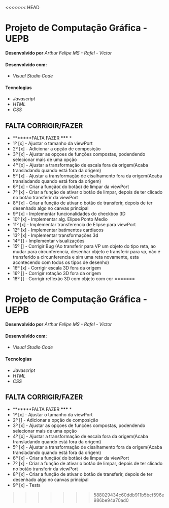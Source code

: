<<<<<<< HEAD
# Projeto de Computação Gráfica - UEPB

**Desenvolvido por** _Arthur Felipe MS - Rafel - Victor_

#### Desenvolvido com:

- _Visual Studio Code_

#### Tecnologias

- _Javascript_
- _HTML_
- _CSS_

## FALTA CORRIGIR/FAZER

- **\*\*\***FALTA FAZER **\*\*\*** \*
- 1º [x] - Ajustar o tamanho da viewPort
- 2º [x] - Adicionar a opção de composição
- 3º [x] - Ajustar as opçoes de funções compostas, podendendo selecionar mais de uma opção
- 4º [x] - Ajustar a transformação de escala fora da origem(Acaba transladando quando está fora da origem)
- 5º [x] - Ajustar a transformação de cisalhamento fora da origem(Acaba transladando quando está fora da origem)
- 6º [x] - Criar a função( do botão) de limpar da viewPort
- 7º [x] - Criar a função de ativar o botão de limpar, depois de ter clicado no botão transferir da viewPort
- 8º [x] - Criar a função de ativar o botão de transferir, depois de ter desenhado algo no canvas principal
- 9º [x] - Implementar funcionalidades do checkbox 3D
- 10º [x] - Implementar alg. Elipse Ponto Medio
- 11º [x] - Implementar transferencia de Elipse para viewPort
- 12º [x] - Implementar batimentos cardiacos
- 13º [x] - Implementar transformações 3d
- 14º [] - Implementar visualizações
- 15º [] - Corrigir Bug (Ao transferir para VP um objeto do tipo reta, ao mudar para circunferencia, desenhar objeto e transferir para vp, não é transferido a circunferencia e sim uma reta novamente, esta acontecendo com todos os tipos de desenho)
- 16º [x] - Corrigir escala 3D fora da origem
- 16º [] - Corrigir rotação 3D fora da origem
- 18º [] - Corrigir reflexão 3D com objeto com cor
=======
# Projeto de Computação Gráfica - UEPB

**Desenvolvido por** _Arthur Felipe MS - Rafel - Victor_

#### Desenvolvido com:

- _Visual Studio Code_

#### Tecnologias

- _Javascript_
- _HTML_
- _CSS_

## FALTA CORRIGIR/FAZER

- **\*\*\***FALTA FAZER **\*\*\*** \*
- 1º [x] - Ajustar o tamanho da viewPort
- 2º [] - Adicionar a opção de composição
- 3º [x] - Ajustar as opçoes de funções compostas, podendendo selecionar mais de uma opção
- 4º [x] - Ajustar a transformação de escala fora da origem(Acaba transladando quando está fora da origem)
- 5º [x] - Ajustar a transformação de cisalhamento fora da origem(Acaba transladando quando está fora da origem)
- 6º [x] - Criar a função( do botão) de limpar da viewPort
- 7º [x] - Criar a função de ativar o botão de limpar, depois de ter clicado no botão transferir da viewPort
- 8º [x] - Criar a função de ativar o botão de transferir, depois de ter desenhado algo no canvas principal
- 9º [x] - Tests
>>>>>>> 588029434c60ddb911b5bcf596e986be94a70ad0
